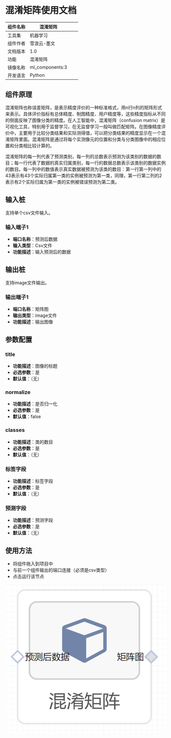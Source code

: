 # 混淆矩阵使用文档
| 组件名称 |混淆矩阵|  |  |
| --- | --- | --- | --- |
| 工具集 | 机器学习 |  |  |
| 组件作者 | 雪浪云-墨文 |  |  |
| 文档版本 | 1.0 |  |  |
| 功能 |混淆矩阵|  |  |
| 镜像名称 | ml_components:3 |  |  |
| 开发语言 | Python |  |  |

## 组件原理
混淆矩阵也称误差矩阵，是表示精度评价的一种标准格式，用n行n列的矩阵形式来表示。具体评价指标有总体精度、制图精度、用户精度等，这些精度指标从不同的侧面反映了图像分类的精度。在人工智能中，混淆矩阵（confusion matrix）是可视化工具，特别用于监督学习，在无监督学习一般叫做匹配矩阵。在图像精度评价中，主要用于比较分类结果和实际测得值，可以把分类结果的精度显示在一个混淆矩阵里面。混淆矩阵是通过将每个实测像元的位置和分类与分类图像中的相应位置和分类相比较计算的。

混淆矩阵的每一列代表了预测类别，每一列的总数表示预测为该类别的数据的数目；每一行代表了数据的真实归属类别，每一行的数据总数表示该类别的数据实例的数目。每一列中的数值表示真实数据被预测为该类的数目：第一行第一列中的43表示有43个实际归属第一类的实例被预测为第一类，同理，第一行第二列的2表示有2个实际归属为第一类的实例被错误预测为第二类。
## 输入桩
支持单个csv文件输入。
### 输入端子1

- **端口名称**：预测后数据
- **输入类型**：Csv文件
- **功能描述**：输入预测后的数据
## 输出桩
支持image文件输出。
### 输出端子1

- **端口名称**：矩阵图
- **输出类型**：image文件 
- **功能描述**：输出图像

## 参数配置
### title

- **功能描述**：图像的标题
- **必选参数**：是
- **默认值**：（无）
### normalize

- **功能描述**：是否归一化
- **必选参数**：是
- **默认值**：false
### classes

- **功能描述**：类的数目
- **必选参数**：是
- **默认值**：（无）
### 标签字段

- **功能描述**：标签字段
- **必选参数**：是
- **默认值**：（无）
### 预测字段

- **功能描述**：预测字段
- **必选参数**：是
- **默认值**：（无）
## 使用方法
- 将组件拖入到项目中
- 与前一个组件输出的端口连接（必须是csv类型）
- 点击运行该节点


![](./img/混淆矩阵.png)



